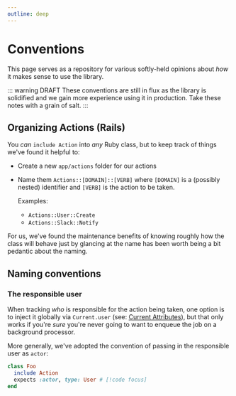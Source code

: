 ```yaml
---
outline: deep
---
```


# Conventions

This page serves as a repository for various softly-held opinions about _how_ it makes sense to use the library.

::: warning DRAFT
These conventions are still in flux as the library is solidified and we gain more experience using it in production. Take these notes with a grain of salt.
:::

## Organizing Actions (Rails)

You _can_ `include Action` into _any_ Ruby class, but to keep track of things we've found it helpful to:

  * Create a new `app/actions` folder for our actions
  * Name them `Actions::[DOMAIN]::[VERB]` where `[DOMAIN]` is a (possibly nested) identifier and `[VERB]` is the action to be taken.

    Examples:
      * `Actions::User::Create`
      * `Actions::Slack::Notify`

For us, we've found the maintenance benefits of knowing roughly how the class will behave just by glancing at the name has been worth being a bit pedantic about the naming.

## Naming conventions

### The responsible user
When tracking _who_ is responsible for the action being taken, one option is to inject it globally via `Current.user` (see: [Current Attributes](https://api.rubyonrails.org/classes/ActiveSupport/CurrentAttributes.html)), but that only works if you're _sure_ you're never going to want to enqueue the job on a background processor.

More generally, we've adopted the convention of passing in the responsible user as `actor`:

  ```ruby
  class Foo
    include Action
    expects :actor, type: User # [!code focus]
  end
  ```

